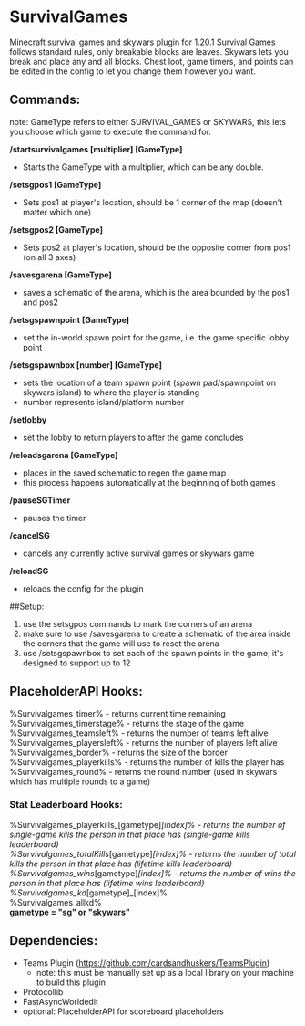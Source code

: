 # SurvivalGames
Minecraft survival games and skywars plugin for 1.20.1
Survival Games follows standard rules, only breakable blocks are leaves.
Skywars lets you break and place any and all blocks.
Chest loot, game timers, and points can be edited in the config to let you change them however you want.

## Commands:
note: GameType refers to either SURVIVAL_GAMES or SKYWARS, this lets you choose which game to execute the command for.

**/startsurvivalgames [multiplier] [GameType]** 
- Starts the GameType with a multiplier, which can be any double.

**/setsgpos1 [GameType]**
- Sets pos1 at player's location, should be 1 corner of the map (doesn't matter which one)

**/setsgpos2 [GameType]**
- Sets pos2 at player's location, should be the opposite corner from pos1 (on all 3 axes)

**/savesgarena [GameType]**
- saves a schematic of the arena, which is the area bounded by the pos1 and pos2

**/setsgspawnpoint [GameType]**
- set the in-world spawn point for the game, i.e. the game specific lobby point

**/setsgspawnbox [number] [GameType]**
- sets the location of a team spawn point (spawn pad/spawnpoint on skywars island) to where the player is standing
- number represents island/platform number

**/setlobby**
- set the lobby to return players to after the game concludes

**/reloadsgarena [GameType]**
- places in the saved schematic to regen the game map
- this process happens automatically at the beginning of both games

**/pauseSGTimer**
- pauses the timer

**/cancelSG**
- cancels any currently active survival games or skywars game

**/reloadSG**
- reloads the config for the plugin



##Setup:
1. use the setsgpos commands to mark the corners of an arena
2. make sure to use /savesgarena to create a schematic of the area inside the corners that the game will use to reset the arena
3. use /setsgspawnbox to set each of the spawn points in the game, it's designed to support up to 12

## PlaceholderAPI Hooks:
%Survivalgames_timer% - returns current time remaining
<br>%Survivalgames_timerstage% - returns the stage of the game
<br>%Survivalgames_teamsleft% - returns the number of teams left alive
<br>%Survivalgames_playersleft% - returns the number of players left alive
<br>%Survivalgames_border% - returns the size of the border
<br>%Survivalgames_playerkills% - returns the number of kills the player has
<br>%Survivalgames_round% - returns the round number (used in skywars which has multiple rounds to a game)

### Stat Leaderboard Hooks:
%Survivalgames_playerkills_[gametype]_[index]% - returns the number of single-game kills the person in that place has (single-game kills leaderboard)
<br>%Survivalgames_totalKills_[gametype]_[index]% - returns the number of total kills the person in that place has (lifetime kills leaderboard)
<br>%Survivalgames_wins_[gametype]_[index]% - returns the number of wins the person in that place has (lifetime wins leaderboard)
<br>%Survivalgames_kd_[gametype]_[index]%
<br>%Survivalgames_allkd%
<br>**gametype = "sg" or "skywars"**


## Dependencies:
- Teams Plugin (https://github.com/cardsandhuskers/TeamsPlugin)
  - note: this must be manually set up as a local library on your machine to build this plugin
- Protocollib
- FastAsyncWorldedit
- optional: PlaceholderAPI for scoreboard placeholders